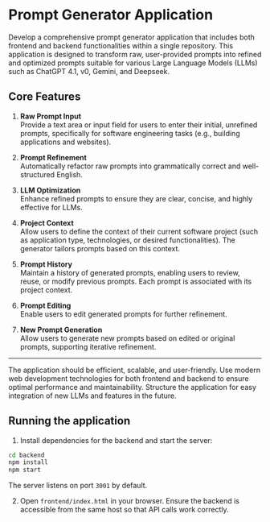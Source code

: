 # Prompt Generator Application

Develop a comprehensive prompt generator application that includes both frontend and backend functionalities within a single repository. This application is designed to transform raw, user-provided prompts into refined and optimized prompts suitable for various Large Language Models (LLMs) such as ChatGPT 4.1, v0, Gemini, and Deepseek.

## Core Features

1. **Raw Prompt Input**  
    Provide a text area or input field for users to enter their initial, unrefined prompts, specifically for software engineering tasks (e.g., building applications and websites).

2. **Prompt Refinement**  
    Automatically refactor raw prompts into grammatically correct and well-structured English.

3. **LLM Optimization**  
    Enhance refined prompts to ensure they are clear, concise, and highly effective for LLMs.

4. **Project Context**  
    Allow users to define the context of their current software project (such as application type, technologies, or desired functionalities). The generator tailors prompts based on this context.

5. **Prompt History**  
    Maintain a history of generated prompts, enabling users to review, reuse, or modify previous prompts. Each prompt is associated with its project context.

6. **Prompt Editing**  
    Enable users to edit generated prompts for further refinement.

7. **New Prompt Generation**  
    Allow users to generate new prompts based on edited or original prompts, supporting iterative refinement.

---

The application should be efficient, scalable, and user-friendly. Use modern web development technologies for both frontend and backend to ensure optimal performance and maintainability. Structure the application for easy integration of new LLMs and features in the future.

## Running the application

1. Install dependencies for the backend and start the server:

```bash
cd backend
npm install
npm start
```

The server listens on port `3001` by default.

2. Open `frontend/index.html` in your browser. Ensure the backend is accessible from the same host so that API calls work correctly.
